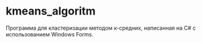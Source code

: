 # kmeans_algoritm
Программа для кластеризации методом к-средних, написанная на C# с использованием Windows Forms.
